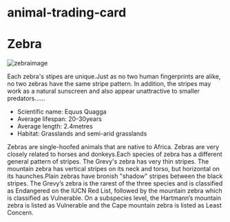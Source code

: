 # animal-trading-card
<!DOCTYPE html>
<html>
<head>
	<meta charset="utf-8">
	<title>Animal Trading Cards</title>
    <link rel="stylesheet" type="text/css" href="styles.css">
</head>
<body>
	<div class="card">
		<!-- your favorite animal's name goes here -->
		<h1>Zebra</h1>
		<!-- your favorite animal's image goes here -->
		<img src="zebraimage.png" alt="zebraimage">
		<div class="info">
			<!-- your favorite animal's interesting fact goes here -->
			<p class="fact">Each zebra's stipes are unique.Just as no two human fingerprints are alike, no two zebras have the same stripe pattern.
            In addition, the stripes may work as a natural sunscreen and also appear unattractive to smaller predators......</p>
			<ul>
				<!-- your favorite animal's list items go here -->
				<li><span>Scientific name</span>: Equus Quagga</li>
				<li><span>Average lifespan</span>: 20-30years</li>
				<li><span>Average length</span>: 2.4metres</li>
				<li><span>Habitat</span>: Grasslands and semi-arid grasslands</li>
			</ul>
			<!-- your favorite animal's description goes here -->
			<p>Zebras are single-hoofed animals that are native to Africa. Zebras are very closely related to horses and donkeys.Each species  of zebra has a different general pattern of stripes. The Grevy's zebra has very thin stripes. The mountain zebra has vertical stripes on its neck and torso, but horizontal on its haunches.Plain zebras have bronish "shadow" stripes between the black stripes. The Grevy’s zebra is the rarest of the three species and is classified as Endangered on the IUCN Red List, followed by the mountain zebra which is classified as Vulnerable. On a subspecies level, the Hartmann’s mountain zebra is listed as Vulnerable and the Cape mountain zebra is listed as Least Concern.</p>
		</div>
	</div>
</body>
</html>
